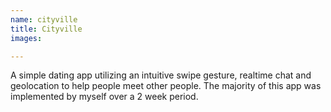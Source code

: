 ```yaml
---
name: cityville
title: Cityville
images:

---
```

A simple dating app utilizing an intuitive swipe gesture, realtime chat and geolocation to help people meet other people. The majority of this app was implemented by myself over a 2 week period.
